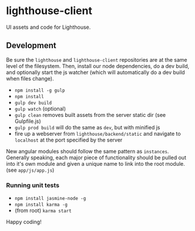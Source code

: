 lighthouse-client
=================

UI assets and code for Lighthouse.

## Development

Be sure the `lighthouse` and `lighthouse-client` repositories are at the same level of the filesystem.
Then, install our node dependencies, do a dev build, and optionally start the js watcher (which will automatically do a dev build when files change).

* `npm install -g gulp`
* `npm install`
* `gulp dev build`
* `gulp watch` (optional)
* `gulp clean` removes built assets from the server static dir (see Gulpfile.js)
* `gulp prod build` will do the same as `dev`, but with minified js
* fire up a webserver from `lighthouse/backend/static` and navigate to `localhost` at the port specified by the server

New angular modules should follow the same pattern as `instances`. Generally speaking, each major piece of functionality should be pulled out into it's own module and given a unique name to link into the root module. (see `app/js/app.js`)

### Running unit tests

* `npm install jasmine-node -g`
* `npm install karma -g`
* (from root) `karma start`

Happy coding!
